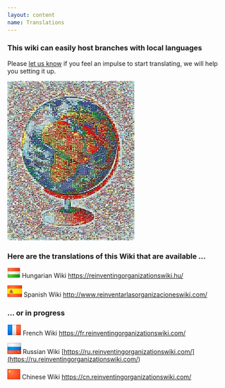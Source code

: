 ```yaml
---
layout: content
name: Translations
---
```

### This wiki can easily host branches with local languages

Please [let us know](https://reinventingorganizationswiki.com/pages/how-can-you-contribute/) if you feel an impulse to start translating, we will help you setting it up.

![](/media/flags-mosaic-world-11621414.jpg)

### Here are the translations of this Wiki that are available …

![](/media/flaghungary.jpg)      Hungarian Wiki <https://reinventingorganizationswiki.hu/>

![](/media/flagspain.jpg)      Spanish Wiki <http://www.reinventarlasorganizacioneswiki.com/>

### … or in progress

![](/media/flagfrance.png)      French Wiki <https://fr.reinventingorganizationswiki.com/>

![](/media/flagrussia.jpg)      Russian Wiki [https://ru.reinventingorganizationswiki.com/](<https://ru.reinventingorganizationswiki.com/>)

![](/media/flagchina.jpg)       Chinese Wiki <https://cn.reinventingorganizationswiki.com/>